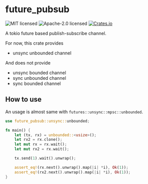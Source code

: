 future_pubsub
===

![MIT licensed](https://img.shields.io/badge/License-MIT-blue.svg)
![Apache-2.0 licensed](https://img.shields.io/badge/License-Apache%202.0-blue.svg)
[![Crates.io](https://img.shields.io/crates/v/tungstenite.svg?maxAge=2592000)](https://crates.io/crates/future_pubsub)

A tokio future based publish-subscribe channel.

For now, this crate provides
- unsync unbounded channel


And does not provide
- unsync bounded channel
- sync unbounded channel
- sync bounded channel



## How to use
An usage is almost same with `futures::unsync::mpsc::unbounded`.


```rust
use future_pubsub::unsync::unbounded;

fn main() {
    let (tx, rx) = unbounded::<usize>();
    let rx2 = rx.clone();
    let mut rx = rx.wait();
    let mut rx2 = rx.wait();

    tx.send(1).wait().unwrap();

    assert_eq!(rx.next().unwrap().map(|i| *i), Ok(1));
    assert_eq!(rx2.next().unwrap().map(|i| *i), Ok(1));
}
